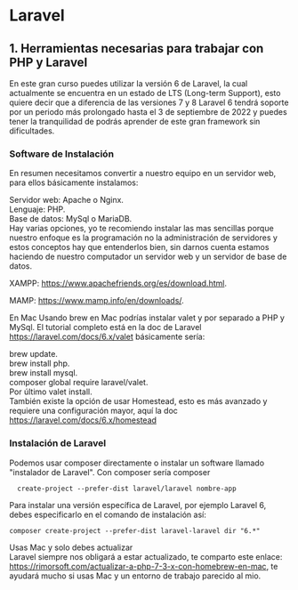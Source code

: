 # Laravel

## 1. Herramientas necesarias para trabajar con PHP y Laravel  

En este gran curso puedes utilizar la versión 6 de Laravel, la cual actualmente se encuentra en un estado de LTS (Long-term Support), esto quiere decir que a diferencia de las versiones 7 y 8 Laravel 6 tendrá soporte por un periodo más prolongado hasta el 3 de septiembre de 2022 y puedes tener la tranquilidad de podrás aprender de este gran framework sin dificultades.

### Software de Instalación

En resumen necesitamos convertir a nuestro equipo en un servidor web, para ellos básicamente instalamos:  

Servidor web: Apache o Nginx.  
Lenguaje: PHP.  
Base de datos: MySql o MariaDB.  
Hay varias opciones, yo te recomiendo instalar las mas sencillas porque nuestro enfoque es la programación no la administración de servidores y estos conceptos hay que entenderlos bien, sin darnos cuenta estamos haciendo de nuestro computador un servidor web y un servidor de base de datos.

XAMPP: https://www.apachefriends.org/es/download.html.  

MAMP: https://www.mamp.info/en/downloads/.  

En Mac Usando brew en Mac podrías instalar valet y por separado a PHP y MySql. El tutorial completo está en la doc de Laravel https://laravel.com/docs/6.x/valet básicamente sería:  

brew update.  
brew install php.  
brew install mysql.  
composer global require laravel/valet.  
Por último valet install.  
También existe la opción de usar Homestead, esto es más avanzado y requiere una configuración mayor, aquí la doc https://laravel.com/docs/6.x/homestead  

### Instalación de Laravel  

Podemos usar composer directamente o instalar un software llamado "instalador de Laravel".
Con composer sería composer  

      create-project --prefer-dist laravel/laravel nombre-app
      
Para instalar una versión específica de Laravel, por ejemplo Laravel 6, debes especificarlo en el comando de instalación así:  

    composer create-project --prefer-dist laravel-laravel dir "6.*"
    
Usas Mac y solo debes actualizar  
Laravel siempre nos obligará a estar actualizado, te comparto este enlace: https://rimorsoft.com/actualizar-a-php-7-3-x-con-homebrew-en-mac, te ayudará mucho si usas Mac y un entorno de trabajo parecido al mio.  
